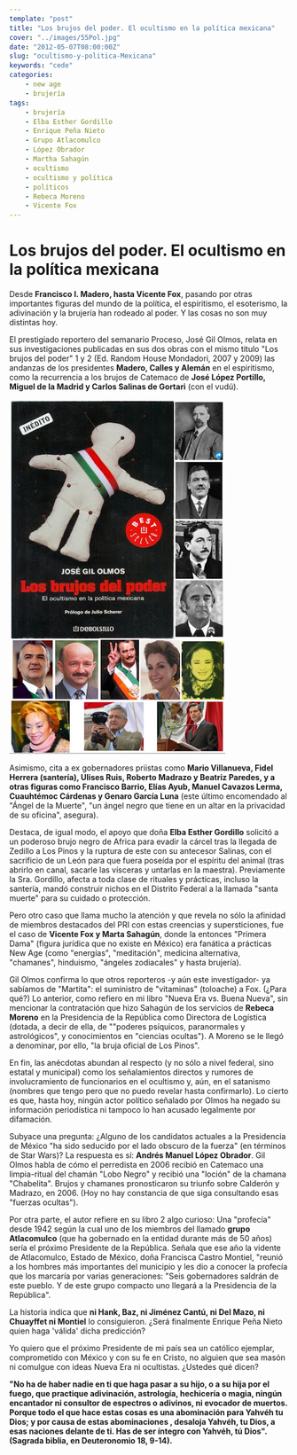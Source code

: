 ```yaml
---
template: "post"
title: "Los brujos del poder. El ocultismo en la política mexicana"
cover: "../images/55Pol.jpg"
date: "2012-05-07T08:00:00Z"
slug: "ocultismo-y-politica-Mexicana"
keywords: "cede"
categories: 
    - new age
    - brujería
tags: 
    - brujería
    - Elba Esther Gordillo
    - Enrique Peña Nieto
    - Grupo Atlacomulco
    - López Obrador
    - Martha Sahagún
    - ocultismo 
    - ocultismo y política 
    - políticos 
    - Rebeca Moreno 
    - Vicente Fox
---
```


# Los brujos del poder. El ocultismo en la política mexicana
Desde **Francisco I. Madero, hasta Vicente Fox**, pasando por otras importantes figuras del mundo de la política, el espiritismo, el esoterismo, la adivinación y la brujería han rodeado al poder. Y las cosas no son muy distintas hoy.  

El prestigiado reportero del semanario Proceso, José Gil Olmos, relata en sus investigaciones publicadas en sus dos obras con el mismo titulo "Los brujos del poder" 1 y 2 (Ed. Random House Mondadori, 2007 y 2009) las andanzas de los presidentes **Madero, Calles y Alemán** en el espiritismo, como la recurrencia a los brujos de Catemaco de **José López Portillo, Miguel de la Madrid y Carlos Salinas de Gortari** (con el vudú).

![Ocultimo](../images/55Pol.jpg)
 
Asimismo, cita a ex gobernadores priistas como **Mario Villanueva, Fidel Herrera (santería), Ulises Ruis, Roberto Madrazo y Beatriz Paredes, y a otras figuras como Francisco Barrio, Elías Ayub, Manuel Cavazos Lerma, Cuauhtémoc Cárdenas y Genaro García Luna** (este último encomendado al "Ángel de la Muerte", "un ángel negro que tiene en un altar en la privacidad de su oficina", asegura).

Destaca, de igual modo, el apoyo que doña **Elba Esther Gordillo** solicitó a un poderoso brujo negro de Africa para evadir la cárcel tras la llegada de Zedillo a Los Pinos y la ruptura de este con su antecesor Salinas, con el sacrificio de un León para que fuera poseída por el espíritu del animal (tras abrirlo en canal, sacarle las vísceras y untarlas en la maestra). Previamente la Sra. Gordillo, afecta a toda clase de rituales y prácticas, incluso la santería, mandó construir nichos en el Distrito Federal a la llamada "santa muerte" para su cuidado o protección.  


 Pero otro caso que llama mucho la atención y que revela no sólo la afinidad de miembros destacados del PRI con estas creencias y supersticiones, fue el caso de **Vicente Fox y Marta Sahagún**, donde la entonces "Primera Dama" (figura jurídica que no existe en México) era fanática a prácticas New Age (como "energías", "meditación", medicina alternativa, "chamanes", hinduismo, "ángeles zodiacales" y hasta brujería). 

Gil Olmos confirma lo que otros reporteros -y aún este investigador- ya sabíamos de "Martita": el suministro de "vitaminas" (toloache) a Fox. (¿Para qué?) Lo anterior, como refiero en mi libro "Nueva Era vs. Buena Nueva", sin mencionar la contratación que hizo Sahagún de los servicios de **Rebeca Moreno** en la Presidencia de la República como Directora de Logística (dotada, a decir de ella, de ""poderes psíquicos, paranormales y astrológicos", y conocimientos en "ciencias ocultas"). A Moreno se le llegó a denominar, por ello, "la bruja oficial de Los Pinos".


En fin, las anécdotas abundan al respecto (y no sólo a nivel federal, sino estatal y municipal) como los señalamientos directos y rumores de involucramiento de funcionarios en el ocultismo y, aún, en el satanismo (nombres que tengo pero que no puedo revelar hasta confirmarlo). Lo cierto es que, hasta hoy, ningún actor político señalado por Olmos ha negado su información periodística ni tampoco lo han acusado legalmente por difamación.  

Subyace una pregunta: ¿Alguno de los candidatos actuales a la Presidencia de México "ha sido seducido por el lado obscuro de la fuerza" (en términos de Star Wars)? La respuesta es sí: **Andrés Manuel López Obrador**. Gil Olmos habla de cómo el perredista en 2006 recibió en Catemaco una limpia-ritual del chamán "Lobo Negro" y recibió una "loción" de la chamana "Chabelita". Brujos y chamanes pronosticaron su triunfo sobre Calderón y Madrazo, en 2006. (Hoy no hay constancia de que siga consultando esas "fuerzas ocultas").  

Por otra parte, el autor refiere en su libro 2 algo curioso: Una "profecía" desde 1942 según la cual uno de los miembros del llamado **grupo Atlacomulco** (que ha gobernado en la entidad durante más de 50 años) sería el próximo Presidente de la República. Señala que ese año la vidente de Atlacomulco, Estado de México, doña Francisca Castro Montiel, "reunió a los hombres más importantes del municipio y les dio a conocer la profecía que los marcaría por varias generaciones: "Seis gobernadores saldrán de este pueblo. Y de este grupo compacto uno llegará a la Presidencia de la República". 

La historia indica que **ni Hank, Baz, ni Jiménez Cantú, ni Del Mazo, ni Chuayffet ni Montiel** lo consiguieron. ¿Será finalmente Enrique Peña Nieto quien haga 'válida' dicha predicción?  

Yo quiero que el próximo Presidente de mi país sea un católico ejemplar, comprometido con México y con su fe en Cristo, no alguien que sea masón ni comulgue con ideas Nueva Era ni ocultistas. ¿Ustedes qué dicen?

**"No ha de haber nadie en ti que haga pasar a su hijo, o a su hija por el fuego, que practique adivinación, astrología, hechicería o magia, ningún encantador ni consultor de espectros o adivinos, ni evocador de muertos. Porque todo el que hace estas cosas es una abominación para Yahvéh tu Dios; y por causa de estas abominaciones , desaloja Yahvéh, tu Dios, a esas naciones delante de ti. Has de ser íntegro con Yahvéh, tú Dios". (Sagrada biblia, en Deuteronomio 18, 9-14).**  